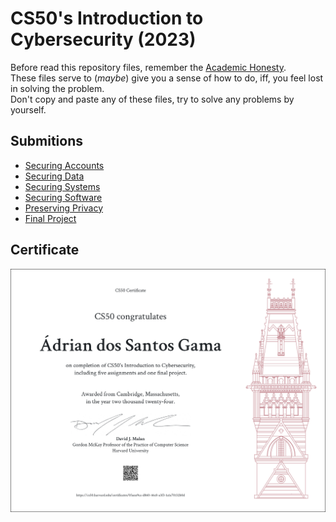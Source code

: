 # CS50's Introduction to Cybersecurity (2023)

Before read this repository files, remember the [Academic Honesty](https://cs50.harvard.edu/x/honesty/).\
These files serve to (*maybe*) give you a sense of how to do, iff, you feel lost in solving the problem.\
Don't copy and paste any of these files, try to solve any problems by yourself.

## Submitions

- [Securing Accounts](assignments/week0.md)
- [Securing Data](assignments/week1.md)
- [Securing Systems](assignments/week2.md)
- [Securing Software](assignments/week3.md)
- [Preserving Privacy](assignments/week4.md)
- [Final Project](https://youtu.be/Y_5yQ3ewpvI)

## Certificate

![Certificate](CS50_Cybersecurity.png)
